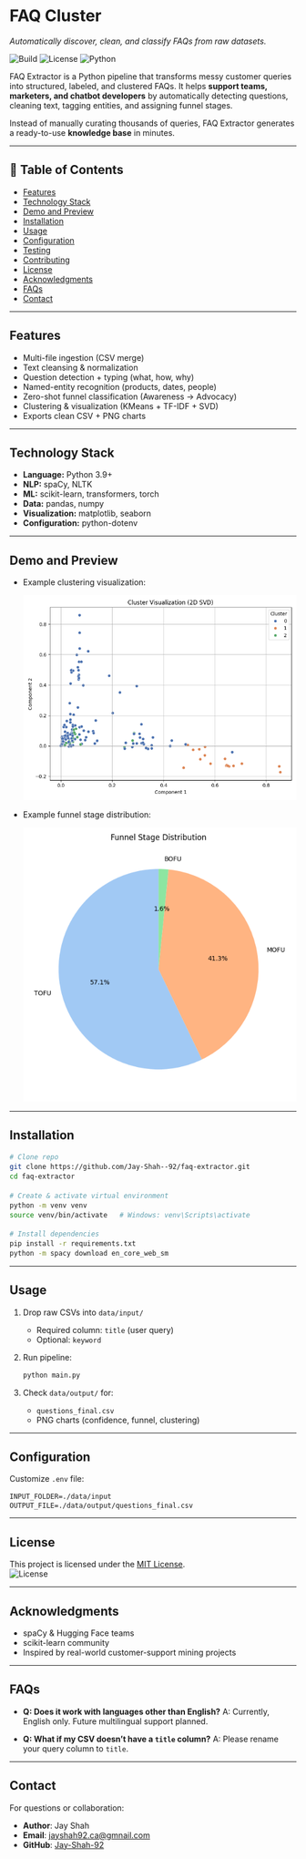 # FAQ Cluster

*Automatically discover, clean, and classify FAQs from raw datasets.*

![Build](https://img.shields.io/badge/build-passing-brightgreen)
![License](https://img.shields.io/badge/license-MIT-blue)
![Python](https://img.shields.io/badge/python-3.9+-yellow)

FAQ Extractor is a Python pipeline that transforms messy customer queries into structured, labeled, and clustered FAQs.
It helps **support teams, marketers, and chatbot developers** by automatically detecting questions, cleaning text, tagging entities, and assigning funnel stages.

Instead of manually curating thousands of queries, FAQ Extractor generates a ready-to-use **knowledge base** in minutes.

---

## 📑 Table of Contents

* [Features](#features)
* [Technology Stack](#technology-stack)
* [Demo and Preview](#demo-and-preview)
* [Installation](#installation)
* [Usage](#usage)
* [Configuration](#configuration)
* [Testing](#testing)
* [Contributing](#contributing)
* [License](#license)
* [Acknowledgments](#acknowledgments)
* [FAQs](#faqs)
* [Contact](#contact)

---

##  Features

*  Multi-file ingestion (CSV merge)
*  Text cleansing & normalization
*  Question detection + typing (what, how, why)
*  Named-entity recognition (products, dates, people)
*  Zero-shot funnel classification (Awareness → Advocacy)
*  Clustering & visualization (KMeans + TF-IDF + SVD)
*  Exports clean CSV + PNG charts

---

##  Technology Stack

* **Language:** Python 3.9+
* **NLP:** spaCy, NLTK
* **ML:** scikit-learn, transformers, torch
* **Data:** pandas, numpy
* **Visualization:** matplotlib, seaborn
* **Configuration:** python-dotenv

---

##  Demo and Preview

*  Example clustering visualization:
  
    ![Cluster Scatter](data/output/visualisation/cluster_scatter.png)


*  Example funnel stage distribution:
  
    ![Funnel Chart](data/output/visualisation/funnel_stage_pie.png)

---

##  Installation

```bash
# Clone repo
git clone https://github.com/Jay-Shah--92/faq-extractor.git
cd faq-extractor

# Create & activate virtual environment
python -m venv venv
source venv/bin/activate   # Windows: venv\Scripts\activate

# Install dependencies
pip install -r requirements.txt
python -m spacy download en_core_web_sm
```

---

##  Usage

1. Drop raw CSVs into `data/input/`

   * Required column: `title` (user query)
   * Optional: `keyword`

2. Run pipeline:

   ```bash
   python main.py
   ```

3. Check `data/output/` for:

   * `questions_final.csv`
   * PNG charts (confidence, funnel, clustering)

---

##  Configuration

Customize `.env` file:

```env
INPUT_FOLDER=./data/input
OUTPUT_FILE=./data/output/questions_final.csv
```

---

## License

This project is licensed under the [MIT License](LICENSE).  
![License](https://img.shields.io/badge/license-MIT-blue)

---

##  Acknowledgments

* spaCy & Hugging Face teams
* scikit-learn community
* Inspired by real-world customer-support mining projects

---

##  FAQs

* **Q: Does it work with languages other than English?**
  A: Currently, English only. Future multilingual support planned.

* **Q: What if my CSV doesn’t have a `title` column?**
  A: Please rename your query column to `title`.

---

##  Contact

For questions or collaboration:

* **Author**: Jay Shah
* **Email**: [jayshah92.ca@gmnail.com](mailto:jayshah92.ca@gmail.com)
* **GitHub**: [Jay-Shah-92](https://github.com/Jay-Shah-92)
